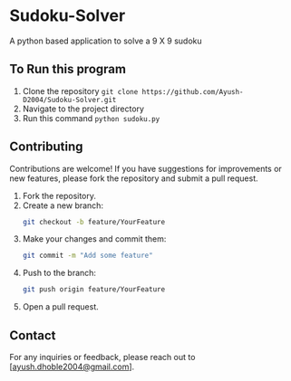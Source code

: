# Sudoku-Solver
A python based application to solve a 9 X 9 sudoku

## To Run this program
1. Clone the repository ``git clone https://github.com/Ayush-D2004/Sudoku-Solver.git``
2. Navigate to the project directory
3. Run this command ```python sudoku.py```

## Contributing

Contributions are welcome! If you have suggestions for improvements or new features, please fork the repository and submit a pull request.

1. Fork the repository.
2. Create a new branch:
   ```bash
   git checkout -b feature/YourFeature
   ```
3. Make your changes and commit them:
   ```bash
   git commit -m "Add some feature"
   ```
4. Push to the branch:
   ```bash
   git push origin feature/YourFeature
   ```
5. Open a pull request.

## Contact

For any inquiries or feedback, please reach out to [ayush.dhoble2004@gmail.com]. 
